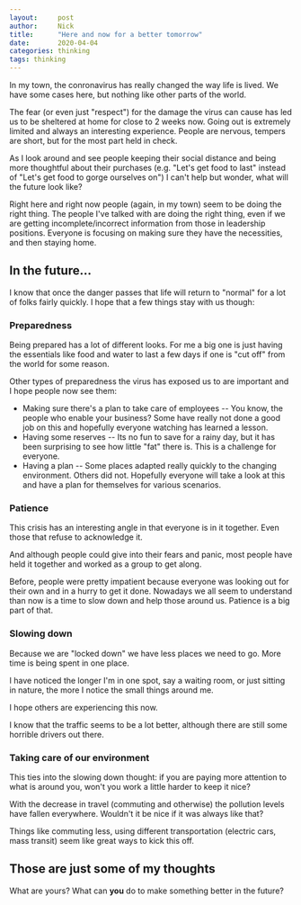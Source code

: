 ```yaml
---
layout:     post
author:     Nick
title:      "Here and now for a better tomorrow"
date:       2020-04-04
categories: thinking
tags: thinking
---
```

In my town, the conronavirus has really changed the way life is lived. We have some cases here, but nothing like other parts of the world.

The fear (or even just "respect") for the damage the virus can cause has led us to be sheltered at home for close to 2 weeks now. Going out is extremely limited and always an interesting experience. People are nervous, tempers are short, but for the most part held in check.

As I look around and see people keeping their social distance and being more thoughtful about their purchases (e.g. "Let's get food to last" instead of "Let's get food to gorge ourselves on") I can't help but wonder, what will the future look like?

Right here and right now people (again, in my town) seem to be doing the right thing. The people I've talked with are doing the right thing, even if we are getting incomplete/incorrect information from those in leadership positions. Everyone is focusing on making sure they have the necessities, and then staying home.

## In the future...
I know that once the danger passes that life will return to "normal" for a lot of folks fairly quickly. I hope that a few things stay with us though:

### Preparedness
Being prepared has a lot of different looks. For me a big one is just having the essentials like food and water to last a few days if one is "cut off" from the world for some reason.

Other types of preparedness the virus has exposed us to are important and I hope people now see them:

*  Making sure there's a plan to take care of employees  -- You know, the people who enable your business? Some have really not done a good job on this and hopefully everyone watching has learned a lesson.
* Having some reserves -- Its no fun to save for a rainy day, but it has been surprising to see how little "fat" there is.  This is a challenge for everyone.
* Having a plan -- Some places adapted really quickly to the changing environment. Others did not. Hopefully everyone will take a look at this and have a plan for themselves for various scenarios.

### Patience
This crisis has an interesting angle in that everyone is in it together. Even those that refuse to acknowledge it. 

And although people could give into their fears and panic, most people have held it together and worked as a group to get along.

Before, people were pretty impatient because everyone was looking out for their own and in a hurry to get it done. Nowadays we all seem to understand than now is a time to slow down and help those around us. Patience is a big part of that.

### Slowing down
Because we are "locked down" we have less places we need to go. More time is being spent in one place.

I have noticed the longer I'm in one spot, say a waiting room, or just sitting in nature, the more I notice the small things around me.

I hope others are experiencing this now.

I know that the traffic seems to be a lot better, although there are still some horrible drivers out there.

### Taking care of our environment
This ties into the slowing down thought: if you are paying more attention to what is around you, won't you work a little harder to keep it nice?

With the decrease in travel (commuting and otherwise) the pollution levels have fallen everywhere. Wouldn't it be nice if it was always like that?

Things like commuting less, using different transportation (electric cars, mass transit) seem like great ways to kick this off.

## Those are just some of my thoughts
What are yours? What can **you** do to make something better in the future?
